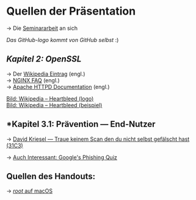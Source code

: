 # Quellen der Präsentation

→ Die [Seminararbeit](../arbeit/Aɴɢʀɪғғssᴢᴇɴᴀʀɪᴇɴ_ᴀᴜғ_ᴇᴛᴀʙʟɪᴇʀᴛᴇ_Nᴇᴛᴢᴡᴇʀᴋᴘʀᴏᴛᴏᴋᴏʟʟᴇ.ᴘᴅғ) an sich 

*Das GitHub-logo kommt von GitHub selbst* :) 

## *Kapitel 2: OpenSSL*

→ Der [Wikipedia Eintrag](https://en.wikipedia.org/wiki/OpenSSL) (engl.)  
→ [NGINX FAQ](https://nginx.org/en/docs/http/ngx_http_ssl_module.html) (engl.)  
→ [Apache HTTPD Documentation](https://httpd.apache.org/docs/2.4/ssl/) (engl.)  

[Bild: Wikipedia – Heartbleed (logo)](https://en.wikipedia.org/wiki/Heartbleed#/media/File:Heartbleed.svg)  
[Bild: Wikipedia – Heartbleed (beispiel)](https://en.wikipedia.org/wiki/Heartbleed#/media/File:Simplified_Heartbleed_explanation.svg)  

## *Kapitel 3.1: Prävention — End-Nutzer

→ [David Kriesel — Traue keinem Scan den du nicht selbst gefälscht hast (31C3)](https://www.youtube.com/watch?v=7FeqF1-Z1g0)

→ [Auch Interessant: Google's Phishing Quiz](https://phishingquiz.withgoogle.com/)

## Quellen des Handouts:

→ [*root* auf macOS](https://support.apple.com/en-us/HT204012)  
